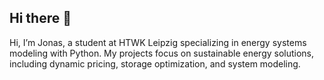 ## Hi there 👋

Hi, I’m Jonas, a student at HTWK Leipzig specializing in energy systems modeling with Python. My projects focus on sustainable energy solutions, including dynamic pricing, storage optimization, and system modeling.

<!--
**jpwerner00/jpwerner00** is a ✨ _special_ ✨ repository because its `README.md` (this file) appears on your GitHub profile.

Here are some ideas to get you started:

- 🔭 I’m currently working on ...
- 🌱 I’m currently learning ...
- 👯 I’m looking to collaborate on ...
- 🤔 I’m looking for help with ...
- 💬 Ask me about ...
- 📫 How to reach me: ...
- 😄 Pronouns: ...
- ⚡ Fun fact: ...
-->
